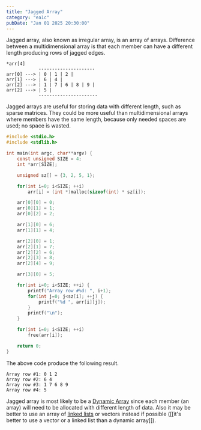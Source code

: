 ```yaml
---
title: "Jagged Array"
category: "ea1c"
pubDate: "Jan 01 2025 20:30:00"
---
```


Jagged array, also known as irregular array, is an array of arrays. Difference between a multidimensional array is that each member can have a  different length producing rows of jagged edges.

```textile
*arr[4] 
            ---------------------
arr[0] ---> | 0 | 1 | 2 |
arr[1] ---> | 6 | 4 |
arr[2] ---> | 1 | 7 | 6 | 8 | 9 |
arr[2] ---> | 5 |
            ----------------------
```

Jagged arrays are useful for storing data with different length, such as sparse matrices. They could be more useful than multidimensional arrays where members have the same length, because only needed spaces are used; no space is wasted.

```c 
#include <stdio.h>
#include <stdlib.h>

int main(int argc, char**argv) {
	const unsigned SIZE = 4;
	int *arr[SIZE];

	unsigned sz[] = {3, 2, 5, 1};

	for(int i=0; i<SIZE; ++i)
		arr[i] = (int *)malloc(sizeof(int) * sz[i]);

	arr[0][0] = 0;
	arr[0][1] = 1;
	arr[0][2] = 2;

	arr[1][0] = 6;
	arr[1][1] = 4;

	arr[2][0] = 1;
	arr[2][1] = 7;
	arr[2][2] = 6;
	arr[2][3] = 8;
	arr[2][4] = 9;

	arr[3][0] = 5;

	for(int i=0; i<SIZE; ++i) {
		printf("Array row #%d: ", i+1);
		for(int j=0; j<sz[i]; ++j) {
			printf("%d ", arr[i][j]);
		}
		printf("\n");
	}

	for(int i=0; i<SIZE; ++i)
		free(arr[i]);

	return 0;
}
```

The above code produce the following result.
```textile
Array row #1: 0 1 2 
Array row #2: 6 4 
Array row #3: 1 7 6 8 9 
Array row #4: 5 
```

Jagged array is most likely to be a [Dynamic Array](/note/dynamic-array) since each member (an array) will need to be allocated with different length of data. Also it may be better to use an array of [linked lists](/note/what-is-a-linked-list) or vectors instead if possible ([[it's better to use a vector or a linked list than a dynamic array]]).